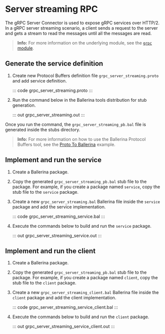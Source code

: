 # Server streaming RPC

The gRPC Server Connector is used to expose gRPC services over HTTP/2. In a gRPC server streaming scenario, a client sends a request to the server and gets a stream to read the messages until all the messages are read.

>**Info:** For more information on the underlying module, see the [`grpc` module](https://lib.ballerina.io/ballerina/grpc/latest/).

## Generate the service definition

1. Create new Protocol Buffers definition file `grpc_server_streaming.proto` and add service definition.

    ::: code grpc_server_streaming.proto :::

2. Run the command below in the Ballerina tools distribution for stub generation.

   ::: out grpc_server_streaming.out :::

Once you run the command, the `grpc_server_streaming_pb.bal` file is generated inside the stubs directory.

>**Info:** For more information on how to use the Ballerina Protocol Buffers tool, see the [Proto To Ballerina](https://ballerina.io/learn/by-example/proto-to-ballerina.html) example.

## Implement and run the service

1. Create a Ballerina package.

2. Copy the generated `grpc_server_streaming_pb.bal` stub file to the package. For example, if you create a package named `service`, copy the stub file to the `service` package.

3. Create a new `grpc_server_streaming.bal` Ballerina file inside the `service` package and add the service implementation.

   ::: code grpc_server_streaming_service.bal :::

4. Execute the commands below to build and run the `service` package.

   ::: out grpc_server_streaming_service.out :::

## Implement and run the client

1. Create a Ballerina package.

2. Copy the generated `grpc_server_streaming_pb.bal` stub file to the package. For example, if you create a package named `client`, copy the stub file to the `client` package.

3. Create a new `grpc_server_streaming_client.bal` Ballerina file inside the `client` package and add the client implementation.

   ::: code grpc_server_streaming_service_client.bal :::

4. Execute the commands below to build and run the `client` package.

   ::: out grpc_server_streaming_service_client.out :::